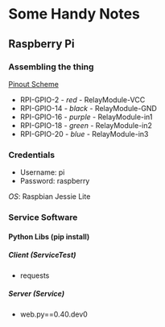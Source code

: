 # Some Handy Notes

## Raspberry Pi

### Assembling the thing
[Pinout Scheme](http://www.raspberrypi-spy.co.uk/wp-content/uploads/2014/07/Raspberry-Pi-GPIO-Layout-Model-B-Plus.png)
- RPI-GPIO-2 - _red_ - RelayModule-VCC
- RPI-GPIO-14 - _black_ - RelayModule-GND
- RPI-GPIO-16 - _purple_ - RelayModule-in1
- RPI-GPIO-18 - _green_ - RelayModule-in2
- RPI-GPIO-20 - _blue_ - RelayModule-in3

### Credentials

- Username: pi
- Password: raspberry

*OS*: Raspbian Jessie Lite

### Service Software

#### Python Libs (pip install)
##### Client (ServiceTest)

- requests

##### Server (Service)

- web.py==0.40.dev0
